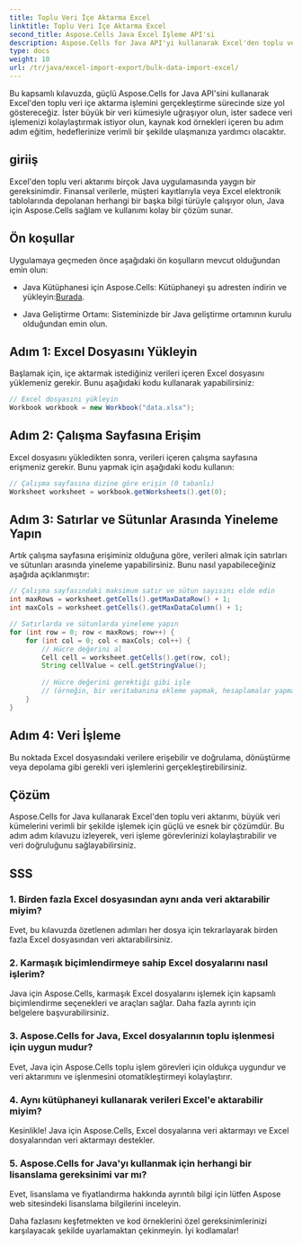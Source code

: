 ```yaml
---
title: Toplu Veri İçe Aktarma Excel
linktitle: Toplu Veri İçe Aktarma Excel
second_title: Aspose.Cells Java Excel İşleme API'si
description: Aspose.Cells for Java API'yi kullanarak Excel'den toplu veri aktarımının nasıl gerçekleştirileceğini öğrenin. Bu adım adım kılavuzla veri işlemenizi kolaylaştırın.
type: docs
weight: 10
url: /tr/java/excel-import-export/bulk-data-import-excel/
---
```


Bu kapsamlı kılavuzda, güçlü Aspose.Cells for Java API'sini kullanarak Excel'den toplu veri içe aktarma işlemini gerçekleştirme sürecinde size yol göstereceğiz. İster büyük bir veri kümesiyle uğraşıyor olun, ister sadece veri işlemenizi kolaylaştırmak istiyor olun, kaynak kod örnekleri içeren bu adım adım eğitim, hedeflerinize verimli bir şekilde ulaşmanıza yardımcı olacaktır.

## giriiş

Excel'den toplu veri aktarımı birçok Java uygulamasında yaygın bir gereksinimdir. Finansal verilerle, müşteri kayıtlarıyla veya Excel elektronik tablolarında depolanan herhangi bir başka bilgi türüyle çalışıyor olun, Java için Aspose.Cells sağlam ve kullanımı kolay bir çözüm sunar.

## Ön koşullar

Uygulamaya geçmeden önce aşağıdaki ön koşulların mevcut olduğundan emin olun:

-  Java Kütüphanesi için Aspose.Cells: Kütüphaneyi şu adresten indirin ve yükleyin:[Burada](https://releases.aspose.com/cells/java/).

- Java Geliştirme Ortamı: Sisteminizde bir Java geliştirme ortamının kurulu olduğundan emin olun.

## Adım 1: Excel Dosyasını Yükleyin

Başlamak için, içe aktarmak istediğiniz verileri içeren Excel dosyasını yüklemeniz gerekir. Bunu aşağıdaki kodu kullanarak yapabilirsiniz:

```java
// Excel dosyasını yükleyin
Workbook workbook = new Workbook("data.xlsx");
```

## Adım 2: Çalışma Sayfasına Erişim

Excel dosyasını yükledikten sonra, verileri içeren çalışma sayfasına erişmeniz gerekir. Bunu yapmak için aşağıdaki kodu kullanın:

```java
// Çalışma sayfasına dizine göre erişin (0 tabanlı)
Worksheet worksheet = workbook.getWorksheets().get(0);
```

## Adım 3: Satırlar ve Sütunlar Arasında Yineleme Yapın

Artık çalışma sayfasına erişiminiz olduğuna göre, verileri almak için satırları ve sütunları arasında yineleme yapabilirsiniz. Bunu nasıl yapabileceğiniz aşağıda açıklanmıştır:

```java
// Çalışma sayfasındaki maksimum satır ve sütun sayısını elde edin
int maxRows = worksheet.getCells().getMaxDataRow() + 1;
int maxCols = worksheet.getCells().getMaxDataColumn() + 1;

// Satırlarda ve sütunlarda yineleme yapın
for (int row = 0; row < maxRows; row++) {
    for (int col = 0; col < maxCols; col++) {
        // Hücre değerini al
        Cell cell = worksheet.getCells().get(row, col);
        String cellValue = cell.getStringValue();
        
        // Hücre değerini gerektiği gibi işle
        // (örneğin, bir veritabanına ekleme yapmak, hesaplamalar yapmak, vb.)
    }
}
```

## Adım 4: Veri İşleme

Bu noktada Excel dosyasındaki verilere erişebilir ve doğrulama, dönüştürme veya depolama gibi gerekli veri işlemlerini gerçekleştirebilirsiniz.

## Çözüm

Aspose.Cells for Java kullanarak Excel'den toplu veri aktarımı, büyük veri kümelerini verimli bir şekilde işlemek için güçlü ve esnek bir çözümdür. Bu adım adım kılavuzu izleyerek, veri işleme görevlerinizi kolaylaştırabilir ve veri doğruluğunu sağlayabilirsiniz.

## SSS

### 1. Birden fazla Excel dosyasından aynı anda veri aktarabilir miyim?

Evet, bu kılavuzda özetlenen adımları her dosya için tekrarlayarak birden fazla Excel dosyasından veri aktarabilirsiniz.

### 2. Karmaşık biçimlendirmeye sahip Excel dosyalarını nasıl işlerim?

Java için Aspose.Cells, karmaşık Excel dosyalarını işlemek için kapsamlı biçimlendirme seçenekleri ve araçları sağlar. Daha fazla ayrıntı için belgelere başvurabilirsiniz.

### 3. Aspose.Cells for Java, Excel dosyalarının toplu işlenmesi için uygun mudur?

Evet, Java için Aspose.Cells toplu işlem görevleri için oldukça uygundur ve veri aktarımını ve işlenmesini otomatikleştirmeyi kolaylaştırır.

### 4. Aynı kütüphaneyi kullanarak verileri Excel'e aktarabilir miyim?

Kesinlikle! Java için Aspose.Cells, Excel dosyalarına veri aktarmayı ve Excel dosyalarından veri aktarmayı destekler.

### 5. Aspose.Cells for Java'yı kullanmak için herhangi bir lisanslama gereksinimi var mı?

Evet, lisanslama ve fiyatlandırma hakkında ayrıntılı bilgi için lütfen Aspose web sitesindeki lisanslama bilgilerini inceleyin.

Daha fazlasını keşfetmekten ve kod örneklerini özel gereksinimlerinizi karşılayacak şekilde uyarlamaktan çekinmeyin. İyi kodlamalar!